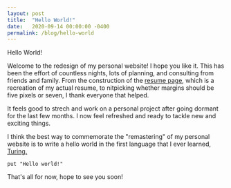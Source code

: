 ```yaml
---
layout: post
title:  "Hello World!"
date:   2020-09-14 00:00:00 -0400
permalink: /blog/hello-world
---
```

Hello World!

Welcome to the redesign of my personal website! I hope you like it. This has 
been the effort of countless nights, lots of planning, and consulting from 
friends and family. From the construction of the [resume page][resume],
which is a recreation of my actual resume, to nitpicking whether margins should
be five pixels or seven, I thank everyone that helped. 

It feels good to strech and work on a personal project after going dormant for
the last few months. I now feel refreshed and ready to tackle new and exciting
things.

I think the best way to commemorate the "remastering" of my personal website
is to write a hello world in the first language that I ever learned, [Turing.][turing]
```
put "Hello world!"
```

That's all for now, hope to see you soon!

[resume]: /resume
[turing]: https://en.wikipedia.org/wiki/Turing_(programming_language)